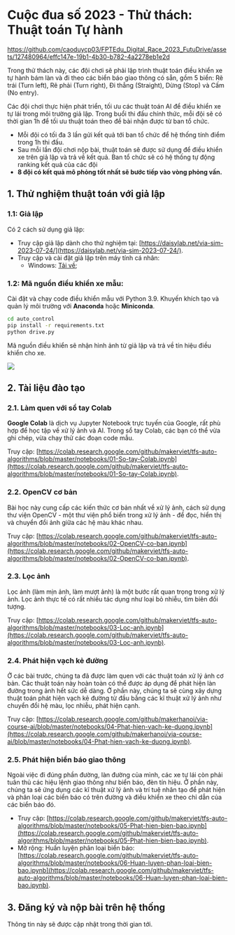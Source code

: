 # Cuộc đua số 2023 - Thử thách: Thuật toán Tự hành

https://github.com/caoduycp03/FPTEdu_Digital_Race_2023_FutuDrive/assets/127480964/effc147e-19b1-4b30-b782-4a2278eb1e2d


Trong thử thách này, các đội chơi sẽ phải lập trình thuật toán điều khiển xe tự hành bám làn và đi theo các biển báo giao thông có sẵn, gồm 5 biển: Rẽ trái (Turn left), Rẽ phải (Turn right), Đi thẳng (Straight), Dừng (Stop) và Cấm (No entry).

Các đội chơi thực hiện phát triển, tối ưu các thuật toán AI để điều khiển xe tự lái trong môi trường giả lập. Trong buổi thi đấu chính thức, mỗi đội sẽ có thời gian 1h để tối ưu thuật toán theo đề bài nhận được từ ban tổ chức.

- Mỗi đội có tối đa 3 lần gửi kết quả tới ban tổ chức để hệ thống tính điểm trong 1h thi đấu.
- Sau mỗi lần đội chơi nộp bài, thuật toán sẽ được sử dụng để điều khiển xe trên giả lập và trả về kết quả. Ban tổ chức sẽ có hệ thống tự động ranking kết quả của các đội
- **8 đội có kết quả mô phỏng tốt nhất sẽ bước tiếp vào vòng phỏng vấn.**

## 1. Thử nghiệm thuật toán với giả lập

### 1.1: Giả lập

Có 2 cách sử dụng giả lập:

- Truy cập giả lập dành cho thử nghiệm tại: [https://daisylab.net/via-sim-2023-07-24/](https://daisylab.net/via-sim-2023-07-24/).
- Truy cập và cài đặt giả lập trên máy tính cá nhân:
  - Windows: [Tải về](https://github.com/makerviet/tfs-auto-algorithms/releases/download/v0.1/VIA-Sim-Windows-2023-07-24.zip);

### 1.2: Mã nguồn điều khiển xe mẫu:

Cài đặt và chạy code điều khiển mẫu với Python 3.9. Khuyến khích tạo và quản lý môi trường với **Anaconda** hoặc **Miniconda**.

```bash
cd auto_control
pip install -r requirements.txt
python drive.py
```

Mã nguồn điều khiển sẽ nhận hình ảnh từ giả lập và trả về tín hiệu điều khiển cho xe.

![](images/control.png)

## 2. Tài liệu đào tạo

### 2.1. Làm quen với sổ tay Colab

**Google Colab** là dịch vụ Jupyter Notebook trực tuyến của Google, rất phù hợp để học tập về xử lý ảnh và AI. Trong sổ tay Colab, các bạn có thể vừa ghi chép, vừa chạy thử các đoạn code mẫu.

Truy cập: [https://colab.research.google.com/github/makerviet/tfs-auto-algorithms/blob/master/notebooks/01-So-tay-Colab.ipynb](https://colab.research.google.com/github/makerviet/tfs-auto-algorithms/blob/master/notebooks/01-So-tay-Colab.ipynb).

### 2.2. OpenCV cơ bản

Bài học này cung cấp các kiến thức cơ bản nhất về xử lý ảnh, cách sử dụng thư viện OpenCV - một thư viện phổ biến trong xử lý ảnh - để đọc, hiển thị và chuyển đổi ảnh giữa các hệ màu khác nhau.

Truy cập: [https://colab.research.google.com/github/makerviet/tfs-auto-algorithms/blob/master/notebooks/02-OpenCV-co-ban.ipynb](https://colab.research.google.com/github/makerviet/tfs-auto-algorithms/blob/master/notebooks/02-OpenCV-co-ban.ipynb).

### 2.3. Lọc ảnh

Lọc ảnh (làm mịn ảnh, làm mượt ảnh) là một bước rất quan trọng trong xử lý ảnh. Lọc ảnh thực tế có rất nhiều tác dụng như loại bỏ nhiễu, tìm biên đối tượng.

Truy cập: [https://colab.research.google.com/github/makerviet/tfs-auto-algorithms/blob/master/notebooks/03-Loc-anh.ipynb](https://colab.research.google.com/github/makerviet/tfs-auto-algorithms/blob/master/notebooks/03-Loc-anh.ipynb).

### 2.4. Phát hiện vạch kẻ đường

Ở các bài trước, chúng ta đã được làm quen với các thuật toán xử lý ảnh cơ bản. Các thuật toán này hoàn toàn có thể được áp dụng để phát hiện làn đường trong ảnh hết sức dễ dàng. Ở phần này, chúng ta sẽ cùng xây dựng thuật toán phát hiện vạch kẻ đường từ đầu bằng các kĩ thuật xử lý ảnh như chuyển đổi hệ màu, lọc nhiễu, phát hiện cạnh.

Truy cập: [https://colab.research.google.com/github/makerhanoi/via-course-ai/blob/master/notebooks/04-Phat-hien-vach-ke-duong.ipynb](https://colab.research.google.com/github/makerhanoi/via-course-ai/blob/master/notebooks/04-Phat-hien-vach-ke-duong.ipynb).

### 2.5. Phát hiện biển báo giao thông

Ngoài việc đi đúng phần đường, làn đường của mình, các xe tự lái còn phải tuân thủ các hiệu lệnh giao thông như biển báo, đèn tín hiệu. Ở phần này, chúng ta sẽ ứng dụng các kĩ thuật xử lý ảnh và trí tuệ nhân tạo để phát hiện và phân loại các biển báo có trên đường và điều khiển xe theo chỉ dẫn của các biển báo đó. 

- Truy cập: [https://colab.research.google.com/github/makerviet/tfs-auto-algorithms/blob/master/notebooks/05-Phat-hien-bien-bao.ipynb](https://colab.research.google.com/github/makerviet/tfs-auto-algorithms/blob/master/notebooks/05-Phat-hien-bien-bao.ipynb).
- Mở rộng: Huấn luyện phân loại biển báo: [https://colab.research.google.com/github/makerviet/tfs-auto-algorithms/blob/master/notebooks/06-Huan-luyen-phan-loai-bien-bao.ipynb](https://colab.research.google.com/github/makerviet/tfs-auto-algorithms/blob/master/notebooks/06-Huan-luyen-phan-loai-bien-bao.ipynb).

## 3. Đăng ký và nộp bài trên hệ thống

Thông tin này sẽ được cập nhật trong thời gian tới.
